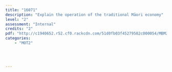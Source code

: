 ```yaml
---
title: "16071"
description: "Explain the operation of the traditional Māori economy"
level: "2"
assessment: "Internal"
credits: "2"
pdf: "http://c1940652.r52.cf0.rackcdn.com/51d0fb03f45279582c000054/MBM2-16071.pdf"
categories:
    - "MOT2"
    
    
    
    
---
```

